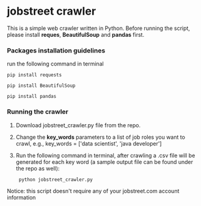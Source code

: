 # jobstreet crawler

This is a simple web crawler written in Python.
Before running the script, please install **reques**, **BeautifulSoup** and **pandas** first.


### Packages installation guidelines

run the following command in terminal

	pip install requests

	pip install BeautifulSoup

	pip install pandas


### Running the crawler

1) Download jobstreet_crawler.py file from the repo.

2) Change the **key_words** parameters to a list of job roles you want to crawl, e.g., key_words = ['data scientist', 'java developer']

3) Run the following command in terminal, after crawling a .csv file will be generated for each key word (a sample output file can be found under the repo as well):

		python jobstreet_crawler.py

Notice: this script doesn't require any of your jobstreet.com account information
